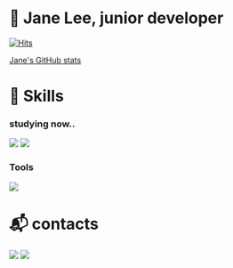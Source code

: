 
# 👐 Jane Lee, junior developer

[![Hits](https://hits.seeyoufarm.com/api/count/incr/badge.svg?url=https%3A%2F%2Fgithub.com%2FMunGyeong-Lee&count_bg=%2373899C&title_bg=%2373899C&icon=github.svg&icon_color=%23E7E7E7&title=hits&edge_flat=false)](https://hits.seeyoufarm.com)

[Jane's GitHub stats](https://github-readme-stats.vercel.app/api?username=MunGyeong-Lee&show_icons=true&theme=panda)

#  💪 Skills
### studying now..
<img src="https://img.shields.io/badge/python-3776AB?style=flat-square&logo=python&logoColor=white"/> <img src="https://img.shields.io/badge/Oracle-F80000?style=flat-square&logo=Oracle&logoColor=white"/>

###  Tools
<img src="https://img.shields.io/badge/Git-F05032?style=flat-square&logo=Git&logoColor=white"/>

# :mailbox_with_mail: contacts
<img src="https://img.shields.io/badge/Gmail-EA4335?style=flat-square&logo=Gmail&logoColor=white"/> <img src="https://img.shields.io/badge/Naver-03C75A?style=flat-square&logo=Naver&logoColor=white"/>
